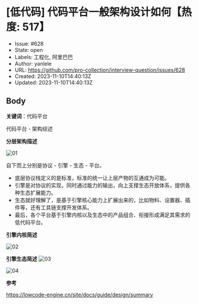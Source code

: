 # [低代码] 代码平台一般架构设计如何【热度: 517】

- Issue: #628
- State: open
- Labels: 工程化, 阿里巴巴
- Author: yanlele
- URL: https://github.com/pro-collection/interview-question/issues/628
- Created: 2023-11-10T14:40:13Z
- Updated: 2023-11-10T14:40:13Z

## Body

**关键词**：代码平台

代码平台 - 架构综述

**分层架构描述**

![01](https://img.alicdn.com/imgextra/i4/O1CN016l8gDo1z7zlRlW1P0_!!6000000006668-2-tps-1920-1080.png)

自下而上分别是协议 - 引擎 - 生态 - 平台。

- 底层协议栈定义的是标准，标准的统一让上层产物的互通成为可能。
- 引擎是对协议的实现，同时通过能力的输出，向上支撑生态开放体系，提供各种生态扩展能力。
- 生态就好理解了，是基于引擎核心能力上扩展出来的，比如物料、设置器、插件等，还有工具链支撑开发体系。
- 最后，各个平台基于引擎内核以及生态中的产品组合、衔接形成满足其需求的低代码平台。

**引擎内核简述**

![02](https://img.alicdn.com/imgextra/i1/O1CN01QUUVu21LjTXqY6H8I_!!6000000001335-2-tps-1920-1080.png)

**引擎生态简述**
![03](https://img.alicdn.com/imgextra/i2/O1CN01LkRseZ23W31l8DPzS_!!6000000007262-2-tps-1920-1080.png)

![04](https://img.alicdn.com/imgextra/i4/O1CN01PYBVfZ1hL82XPrXzX_!!6000000004260-2-tps-1920-1080.png)


**参考**

https://lowcode-engine.cn/site/docs/guide/design/summary

